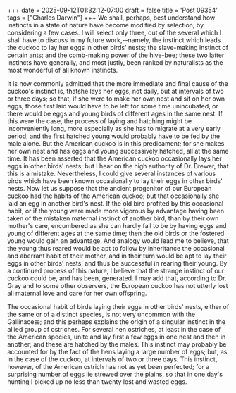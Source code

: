 +++
date = 2025-09-12T01:32:12-07:00
draft = false
title = 'Post 09354'
tags = ["Charles Darwin"]
+++
We shall, perhaps, best understand how instincts in a state of nature have become modified by selection, by considering a few cases. I will select only three, out of the several which I shall have to discuss in my future work,--namely, the instinct which leads the cuckoo to lay her eggs in other birds' nests; the slave-making instinct of certain ants; and the comb-making power of the hive-bee; these two latter instincts have generally, and most justly, been ranked by naturalists as the most wonderful of all known instincts.

It is now commonly admitted that the more immediate and final cause of the cuckoo's instinct is, thatshe lays her eggs, not daily, but at intervals of two or three days; so that, if she were to make her own nest and sit on her own eggs, those first laid would have to be left for some time unincubated, or there would be eggs and young birds of different ages in the same nest. If this were the case, the process of laying and hatching might be inconveniently long, more especially as she has to migrate at a very early period; and the first hatched young would probably have to be fed by the male alone. But the American cuckoo is in this predicament; for she makes her own nest and has eggs and young successively hatched, all at the same time. It has been asserted that the American cuckoo occasionally lays her eggs in other birds' nests; but I hear on the high authority of Dr. Brewer, that this is a mistake. Nevertheless, I could give several instances of various birds which have been known occasionally to lay their eggs in other birds' nests. Now let us suppose that the ancient progenitor of our European cuckoo had the habits of the American cuckoo; but that occasionally she laid an egg in another bird's nest. If the old bird profited by this occasional habit, or if the young were made more vigorous by advantage having been taken of the mistaken maternal instinct of another bird, than by their own mother's care, encumbered as she can hardly fail to be by having eggs and young of different ages at the same time; then the old birds or the fostered young would gain an advantage. And analogy would lead me to believe, that the young thus reared would be apt to follow by inheritance the occasional and aberrant habit of their mother, and in their turn would be apt to lay their eggs in other birds' nests, and thus be successful in rearing their young. By a continued process of this nature, I believe that the strange instinct of our cuckoo could be, and has been, generated. I may add that, according to Dr. Gray and to some other observers, the European cuckoo has not utterly lost all maternal love and care for her own offspring.

The occasional habit of birds laying their eggs in other birds' nests, either of the same or of a distinct species, is not very uncommon with the Gallinaceæ; and this perhaps explains the origin of a singular instinct in the allied group of ostriches. For several hen ostriches, at least in the case of the American species, unite and lay first a few eggs in one nest and then in another; and these are hatched by the males. This instinct may probably be accounted for by the fact of the hens laying a large number of eggs; but, as in the case of the cuckoo, at intervals of two or three days. This instinct, however, of the American ostrich has not as yet been perfected; for a surprising number of eggs lie strewed over the plains, so that in one day's hunting I picked up no less than twenty lost and wasted eggs.
